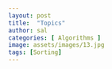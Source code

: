 ```yaml
---
layout: post
title:  "Topics"
author: sal
categories: [ Algorithms ]
image: assets/images/13.jpg
tags: [Sorting]
---
```

### 

